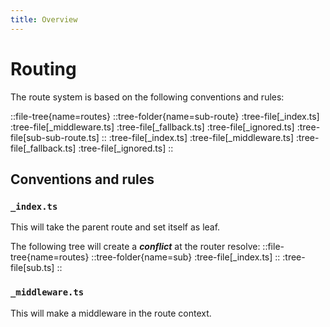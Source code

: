 ```yaml
---
title: Overview
---
```


# Routing

The route system is based on the following conventions and rules:

::file-tree{name=routes}
  ::tree-folder{name=sub-route}
    :tree-file[_index.ts]
    :tree-file[_middleware.ts]
    :tree-file[_fallback.ts]
    :tree-file[_ignored.ts]
    :tree-file[sub-sub-route.ts]
  ::
  :tree-file[_index.ts]
  :tree-file[_middleware.ts]
  :tree-file[_fallback.ts]
  :tree-file[_ignored.ts]
::

## Conventions and rules

### `_index.ts`

This will take the parent route and set itself as leaf.

The following tree will create a ***conflict*** at the router resolve:
::file-tree{name=routes}
  ::tree-folder{name=sub}
    :tree-file[_index.ts]
  ::
  :tree-file[sub.ts]
::

### `_middleware.ts`

This will make a middleware in the route context.

